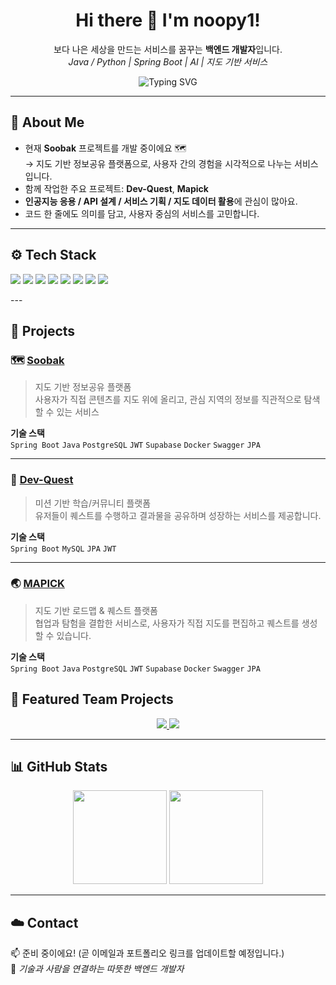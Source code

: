 <!-- 🌿 HEADER -->
<h1 align="center">Hi there 👋 I'm <b>noopy1</b>!</h1>
<p align="center">
  보다 나은 세상을 만드는 서비스를 꿈꾸는 <b>백엔드 개발자</b>입니다.<br/>
  <i>Java / Python | Spring Boot | AI | 지도 기반 서비스</i>
</p>

<!-- ✨ Typing Animation (한글 폰트 + 인코딩) -->
<p align="center">
  <img src="https://readme-typing-svg.demolab.com?font=Noto+Sans+KR&weight=600&size=18&pause=1000&center=true&vCenter=true&width=560&lines=%EB%B3%B4%EB%8B%A4%20%EB%82%98%EC%9D%80%20%EC%84%B8%EC%83%81%EC%9D%84%20%EB%A7%8C%EB%93%9C%EB%8A%94%20%EC%84%9C%EB%B9%84%EC%8A%A4%EB%A5%BC%20%EA%BF%88%EA%BF%89%EB%8A%94%20%EB%B0%B1%EC%97%94%EB%93%9C%20%EA%B0%9C%EB%B0%9C%EC%9E%90%EC%9E%85%EB%8B%88%EB%8B%A4%20%F0%9F%8C%B1%3B%ED%95%AD%EC%83%81%20%EB%B0%B0%EC%9A%B0%EA%B3%A0%20%EB%8F%84%EC%A0%84%ED%95%98%EB%8A%94%20%EA%B0%9C%EB%B0%9C%EC%9E%90%EA%B0%80%20%EB%90%98%EA%B8%B0%EA%B9%8C%EC%A7%80%20%F0%9F%92%AB" alt="Typing SVG" />
</p>

---

## 🌱 About Me
- 현재 **Soobak** 프로젝트를 개발 중이에요 🗺  
  → 지도 기반 정보공유 플랫폼으로, 사용자 간의 경험을 시각적으로 나누는 서비스입니다.  
- 함께 작업한 주요 프로젝트: **Dev-Quest**, **Mapick**  
- **인공지능 응용 / API 설계 / 서비스 기획 / 지도 데이터 활용**에 관심이 많아요.  
- 코드 한 줄에도 의미를 담고, 사용자 중심의 서비스를 고민합니다.

---

## ⚙️ Tech Stack
<p align="left">
  <img src="https://img.shields.io/badge/Java-007396?logo=openjdk&logoColor=white" />
  <img src="https://img.shields.io/badge/Python-3776AB?logo=python&logoColor=white" />
  <img src="https://img.shields.io/badge/Spring%20Boot-6DB33F?logo=springboot&logoColor=white" />
  <img src="https://img.shields.io/badge/PostgreSQL-4169E1?logo=postgresql&logoColor=white" />
  <img src="https://img.shields.io/badge/MySQL-4479A1?logo=mysql&logoColor=white" />
  <img src="https://img.shields.io/badge/JWT-000000?logo=jsonwebtokens&logoColor=white" />
  <img src="https://img.shields.io/badge/Supabase-3FCF8E?logo=supabase&logoColor=white" />
  <img src="https://img.shields.io/badge/Docker-2496ED?logo=docker&logoColor=white" />
</p>
---

## 🧩 Projects

### 🗺 <a href="https://github.com/SOOBAK-mapick-ver2" target="_blank">Soobak</a>
> 지도 기반 정보공유 플랫폼  
> 사용자가 직접 콘텐츠를 지도 위에 올리고, 관심 지역의 정보를 직관적으로 탐색할 수 있는 서비스  

**기술 스택**  
`Spring Boot` `Java` `PostgreSQL` `JWT` `Supabase` `Docker` `Swagger` `JPA`

---

### 💎 <a href="https://github.com/prgrms-be-devcourse/NBE5-6-3-Team04" target="_blank">Dev-Quest</a>
> 미션 기반 학습/커뮤니티 플랫폼  
> 유저들이 퀘스트를 수행하고 결과물을 공유하며 성장하는 서비스를 제공합니다.

**기술 스택**  
`Spring Boot` `MySQL` `JPA` `JWT`

---

### 🌏 <a href="https://github.com/prgrms-web-devcourse-final-project/WEB5_6_GitSunJaeAb_BE" target="_blank">MAPICK</a>
> 지도 기반 로드맵 & 퀘스트 플랫폼  
> 협업과 탐험을 결합한 서비스로, 사용자가 직접 지도를 편집하고 퀘스트를 생성할 수 있습니다.

**기술 스택**  
`Spring Boot` `Java` `PostgreSQL` `JWT` `Supabase` `Docker` `Swagger` `JPA`

## 🚀 Featured Team Projects
<p align="center">
  <a href="https://github.com/prgrms-be-devcourse/NBE5-6-3-Team04">
    <img src="https://github-readme-stats.vercel.app/api/pin/?username=prgrms-be-devcourse&repo=NBE5-6-3-Team04&theme=github_dark&hide_border=true" />
  </a>
  <a href="https://github.com/prgrms-be-devcourse/Mapick">
    <img src="https://github-readme-stats.vercel.app/api/pin/?username=prgrms-be-devcourse&repo=Mapick&theme=github_dark&hide_border=true" />
  </a>
</p>

---

## 📊 GitHub Stats
<p align="center">
  <picture>
    <source srcset="https://github-readme-stats.vercel.app/api?username=noopy1&show_icons=true&theme=github_dark&hide_border=true" media="(prefers-color-scheme: dark)">
    <img height="150px" src="https://github-readme-stats.vercel.app/api?username=noopy1&show_icons=true&theme=default&hide_border=true" />
  </picture>
  <picture>
    <source srcset="https://github-readme-stats.vercel.app/api/top-langs/?username=noopy1&layout=compact&theme=github_dark&hide_border=true" media="(prefers-color-scheme: dark)">
    <img height="150px" src="https://github-readme-stats.vercel.app/api/top-langs/?username=noopy1&layout=compact&theme=default&hide_border=true" />
  </picture>
</p>

---

## ☁️ Contact
📫 준비 중이에요! (곧 이메일과 포트폴리오 링크를 업데이트할 예정입니다.)  
📍 <i>기술과 사람을 연결하는 따뜻한 백엔드 개발자</i>

